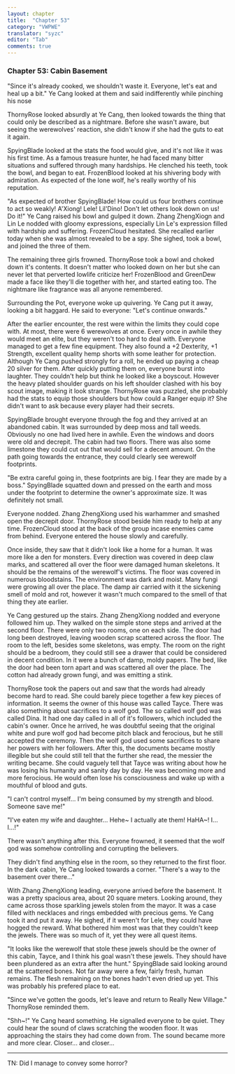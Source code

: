 ```yaml
---
layout: chapter
title:  "Chapter 53"
category: "VWPWE"
translator: "syzc"
editor: "Tab"
comments: true
---
```


### Chapter 53: Cabin Basement
 
"Since it's already cooked, we shouldn't waste it. Everyone, let's eat and heal up a bit." Ye Cang looked at them and said indifferently while pinching his nose 
 
ThornyRose looked absurdly at Ye Cang, then looked towards the thing that could only be described as a nightmare. Before she wasn't aware, but seeing the werewolves' reaction, she didn't know if she had the guts to eat it again.
 
SpyingBlade looked at the stats the food would give, and it's not like it was his first time. As a famous treasure hunter, he had faced many bitter situations and suffered through many hardships. He clenched his teeth, took the bowl, and began to eat. FrozenBlood looked at his shivering body with admiration. As expected of the lone wolf, he's really worthy of his reputation.
 
"As expected of brother SpyingBlade! How could us four brothers continue to act so weakly! A'Xiong! Lele! Lil'Dino! Don't let others look down on us! Do it!" Ye Cang raised his bowl and gulped it down. Zhang ZhengXiogn and Lin Le nodded with gloomy expressions, especially Lin Le's expression filled with hardship and suffering. FrozenCloud hesitated. She recalled earlier today when she was almost revealed to be a spy. She sighed, took a bowl, and joined the three of them. 
 
The remaining three girls frowned. ThornyRose took a bowl and choked down it's contents. It doesn't matter who looked down on her but she can never let that perverted lowlife criticize her! FrozenBlood and GreenDew made a face like they'll die together with her, and started eating too. The nightmare like fragrance was all anyone remembered.
 
Surrounding the Pot, everyone woke up quivering. Ye Cang put it away, looking a bit haggard. He said to everyone: "Let's continue onwards."
 
After the earlier encounter, the rest were within the limits they could cope with. At most, there were 6 werewolves at once. Every once in awhile they would meet an elite, but they weren't too hard to deal with. Everyone managed to get a few fine equipment. They also found a +2 Dexterity, +1 Strength, excellent quality hemp shorts with some leather for protection. Although Ye Cang pushed strongly for a roll, he ended up paying a cheap 20 silver for them. After quickly putting them on, everyone burst into laughter. They couldn't help but think he looked like a boyscout. However the heavy plated shoulder guards on his left shoulder clashed with his boy scout image, making it look strange. ThornyRose was puzzled, she probably had the stats to equip those shoulders but how could a Ranger equip it? She didn't want to ask because every player had their secrets.
 
SpyingBlade brought everyone through the fog and they arrived at an abandoned cabin. It was surrounded by deep moss and tall weeds. Obviously no one had lived here in awhile. Even the windows and doors were old and decrepit. The cabin had two floors. There was also some limestone they could cut out that would sell for a decent amount. On the path going towards the entrance, they could clearly see werewolf footprints.
 
"Be extra careful going in, these footprints are big. I fear they are made by a boss." SpyingBlade squatted down and pressed on the earth and moss under the footprint to determine the owner's approximate size. It was definitely not small.
 
Everyone nodded. Zhang ZhengXiong used his warhammer and smashed open the decrepit door. ThornyRose stood beside him ready to help at any time. FrozenCloud stood at the back of the group incase enemies came from behind. Everyone entered the house slowly and carefully.
 
Once inside, they saw that it didn't look like a home for a human. It was more like a den for monsters. Every direction was covered in deep claw marks, and scattered all over the floor were damaged human skeletons. It should be the remains of the werewolf's victims. The floor was covered in numerous bloodstains. The environment was dark and moist. Many fungi were growing all over the place. The damp air carried with it the sickening smell of mold and rot, however it wasn't much compared to the smell of that thing they ate earlier.
 
Ye Cang gestured up the stairs. Zhang ZhengXiong nodded and everyone followed him up. They walked on the simple stone steps and arrived at the second floor. There were only two rooms, one on each side. The door had long been destroyed, leaving wooden scrap scattered across the floor. The room to the left, besides some skeletons, was empty. The room on the right should be a bedroom, they could still see a drawer that could be considered in decent condition. In it were a bunch of damp, moldy papers. The bed, like the door had been torn apart and was scattered all over the place. The cotton had already grown fungi, and was emitting a stink.
 
ThornyRose took the papers out and saw that the words had already become hard to read. She could barely piece together a few key pieces of information. It seems the owner of this house was called Tayce. There was also something about sacrifices to a wolf god. The so called wolf god was called Dina. It had one day called in all of it's followers, which included the cabin's owner. Once he arrived, he was doubtful seeing that the original white and pure wolf god had become pitch black and ferocious, but he still accepted the ceremony. Then the wolf god used some sacrifices to share her powers with her followers. After this, the documents became mostly illegible but she could still tell that the further she read, the messier the writing became. She could vaguely tell that Tayce was writing about how he was losing his humanity and sanity day by day. He was becoming more and more ferocious. He would often lose his consciousness and wake up with a mouthful of blood and guts.
 
"I can't control myself... I'm being consumed by my strength and blood. Someone save me!" 
 
"I've eaten my wife and daughter... Hehe~ I actually ate them! HaHA~! I... I...!"
 
There wasn't anything after this. Everyone frowned, it seemed that the wolf god was somehow controlling and corrupting the believers.
 
They didn't find anything else in the room, so they returned to the first floor. In the dark cabin, Ye Cang looked towards a corner. "There's a way to the basement over there..."
 
With Zhang ZhengXiong leading, everyone arrived before the basement. It was a pretty spacious area, about 20 square meters. Looking around, they came across those sparkling jewels stolen from the mayor. It was a case filled with necklaces and rings embedded with precious gems. Ye Cang took it and put it away. He sighed, if it weren't for Lele, they could have hogged the reward. What bothered him most was that they couldn't keep the jewels. There was so much of it, yet they were all quest items.
 
"It looks like the werewolf that stole these jewels should be the owner of this cabin, Tayce, and I think his goal wasn't these jewels. They should have been plundered as an extra after the hunt." SpyingBlade said looking around at the scattered bones. Not far away were a few, fairly fresh, human remains. The flesh remaining on the bones hadn't even dried up yet. This was probably his prefered place to eat.
 
"Since we've gotten the goods, let's leave and return to Really New Village." ThornyRose reminded them.
 
"Shh~!" Ye Cang heard something. He signalled everyone to be quiet. They could hear the sound of claws scratching the wooden floor. It was approaching the stairs they had come down from. The sound became more and more clear. Closer... and closer...

---

TN: Did I manage to convey some horror?